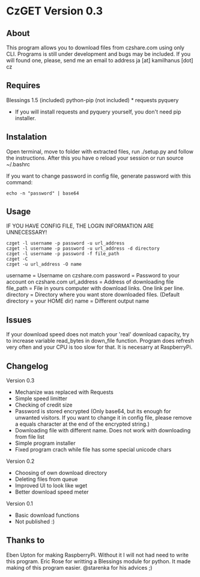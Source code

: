 CzGET Version 0.3
=====

About
-----
This program allows you to download files from czshare.com using only CLI. Programs is still under development and bugs may be included. If you will found one, please, send me an email to address ja [at] kamilhanus [dot] cz

Requires
-----
Blessings 1.5 (included)
python-pip (not included) *
requests
pyquery

* If you will install requests and pyquery yourself, you don't need pip installer.

Instalation
-----

Open terminal, move to folder with extracted files, run ./setup.py and follow the instructions.
After this you have o reload your session or run
    source ~/.bashrc

If you want to change password in config file, generate password with this command:

    echo -n "password" | base64

Usage
-----

IF YOU HAVE CONFIG FILE, THE LOGIN INFORMATION ARE UNNECESSARY!

    czget -l username -p password -u url_address
    czget -l username -p password -u url_address -d directory
    czget -l username -p password -f file_path 
    czget -C
    czget -u url_address -O name

username = Username on czshare.com
password = Password to your account on czshare.com
url_address = Address of downloading file
file_path = File in yours computer with download links. One link per line.
directory = Directory where you want store downloaded files. (Default directory = your HOME dir)
name = Different output name

Issues
-----
If your download speed does not match your 'real' download capacity, try to increase variable read_bytes in down_file function. Program does refresh very often and your CPU is too slow for that. It is necesarry at RaspberryPi.

Changelog
-----

Version 0.3
 - Mechanize was replaced with Requests
 - Simple speed limitter
 - Checking of credit size
 - Password is stored encrypted (Only base64, but its enough for unwanted visitors. If you want to change it in config file, please remove a equals character at the end of the encrypted string.)
 - Downloading file with different name. Does not work with downloading from file list
 - Simple program installer
 - Fixed program crach while file has some special unicode chars

Version 0.2
 - Choosing of own download directory
 - Deleting files from queue
 - Improved UI to look like wget
 - Better download speed meter

Version 0.1
 - Basic download functions
 - Not published :)

Thanks to
-----
Eben Upton for making RaspberryPi. Without it I will not had need to write this program.
Eric Rose for writting a Blessings module for python. It made making of this program easier.
@starenka for his advices ;)
